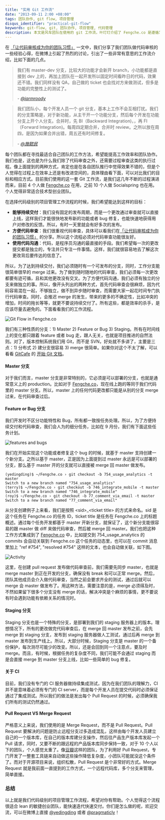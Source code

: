 ```yaml
---
title: "实用 Git 工作流"
date: "2013-09-11 2:00 +08:00"
tags: 团队协作, git flow, 项目管理
disqus_identifier: "practical-git-flow"
keywords: git-flow, git, 团队协作, 项目管理, 代码管理
description: 本文是风车团队在使用的 git 工作流，叶玎玎介绍了 Fengche.co 是遵循怎样的代码管理流程和团队之间如何协作。
---
```


 在 [「让代码审核成为你的团队习惯」](http://yedingding.com/2013/08/08/dig-into-code-review-process.html) 一文中，我们分享了我们团队做代码审核的一些经验心得，在微博上引起了热烈的讨论，引出了一些非常有意思的工作流介绍，比如下面的几点。

<blockquote>
    <p>我们有 master-dev 分支，比较大的功能才会新开 branch，小功能都是直接到 dev 上的，再加上团队在一起开发所以固定时间看昨日的代码，效果还不错。我们同样没有 QA，自己做的 ticket 也会找对方来做测试，但多是功能的完整性上的测试了。</p>
    <p><cite> - <a href="http://weibo.com/iamroody" target="_blank">@iarmroody</a></cite></p>
</blockquote>

<blockquote>
    <p>我们团队小，每个开发人员一个 git 分支，基本上工作不会互相打扰。我们的分支策略是，对于新功能，从主干开一个功能分支，然后每个开发在功能分支上开个人分支。合并时，先 BI（Backward Integration)，，再 FI（Forward Integration)。每周四定期合并，合并时 review。之所以放在周四，是因为如果合并出错，周五还有时间修复。</p>
    <p><cite> - <a href="http://weibo.com/u/2128792480" target="_blank">@施懿民</a></cite></p>
</blockquote>

每个团队都在寻找最适合自己团队的工作方法，希望能提高工作效率和团队协作。我们也是，这也是为什么我们除了代码审查之外，还需要过程审查这类的执行过程。像上面提到的两种方式，肯定也是在各自团队推行中觉得效果不错的，但是个人觉得在过程上在效率上还是有改进空间的，具体理由看下面，可以对比我们的目标和相应方式。目前我们使用的这一套 Git 工作流，是我们这几年不断的过程演进而来，目前 4 个人做 [Fengche.co](https://fengche.co) 在用，之前 10 个人做 Socialspring 也在用。个人觉得非常适合技术型创业团队。

在选择代码级别的项目管理工作流程的时候，我们希望能达到这样的目标：

* **能够持续交付**：我们没有固定的发布周期，而是一个更改通过审查就可以直接上线，这样我们才能很快地发布新的功能或者 bug 修复，也能快速地获得用户对修改的反馈。所以，有时一天里就会有好多次的发布。
* **方便代码审查**：我们很重视代码审查，具体可以看我们在[「让代码审核成为你的团队习惯」](http://yedingding.com/2013/08/08/dig-into-code-review-process.html) 的分享。所以这个流程必须对代码审查功能很友好。
* **使用代码沟通**：代码，是程序员沟通的最直接的手段。我们希望每一次的更改提交都是独立的，专注并只专注一件事情。这样，我们就很容易地去了解这次更改背后要传达的信息了。

所以，为了达到持续交付，我们必须随时有一个可发布的分支，同时，工作分支能很简单很早的 merge 过来。为了做到随时随地的代码审查，我们必须每一次更改都要有迹可循，且和其他更改没有交叉。为了方便代码沟通，我们必须有独立的分支来做独立的事。所以，像开头列出的两种方式，首先代码审查会很麻烦，因为代码容易混在一起，不够独立，做不到异步随时审查，而需要大家一起花时间专门执行代码审查。同时，会推迟 merge 的发生，带来的更多的不确定性，比如冲突的增加，时间的拖长等等，就更不要说持续交付了。所有这些，都是效率的杀手，是应该尽量去避免的。下面看看我们的工作流程。

![Git Flow in Fengche.co](http://yedingding.com/images/practical-git-flow-for-startups/git-flow.png)

我们有三种性质的分支：1) Master  2) Feature or Bug 3) Staging。所有在时间线上的变化都只跟着 feature 或者 bug 走，跟人无关，也就是项目推进的自然法则。对了，版本控制系统我们用 Git，而不是 SVN，好处就不多讲了，主要是三点：1) 分布式 2) 建分支很容易 3) merge 很简单。如果你对这个不太了解，可以看看 [GitCafe](http://gitcafe.com) 的 [开始 Git 文档](https://gitcafe.com/beginning_git)。

#### Master 分支 ####

对于我们而言，master 分支是非常特别的，它必须是可以部署的分支，也就是通常意义上的 production。比如对于 [Fengche.co](https://fengche.co)，现在线上跑的等同于我们代码里的 master 分支。所以，master 上的任何代码更改都只能是从别的分支 merge 过来，在代码审查过后。

#### Feature or Bug 分支 ####

我们开发时不区分功能特性和 Bug，所有都一致按任务处理。所以，为了方便持续交付和代码审查，我们会人为的细分任务，比如在 9 月份，我们有下面这些任务计划。

![features and bugs](http://yedingding.com/images/practical-git-flow-for-startups/features-bugs.png)

我们在开始实现这个功能或者修复这个 bug 的时候，就基于 master 支持创建一个新分支。之所以基于 master，正是因为上面提到过 master 永远是可以部署的分支，那么基于 master 开的分支就可以直接被 merge 回 master 做发布。

    (yedingding)$ ~/Fengche.co › git checkout -b 754_usage_analytics -t master
    Switch to a new branch named "754_usage_analytics"
    (terry)$ ~/Fengche.co › git checkout -b 746_integrate_mobile -t master
    Switch to a new branch named "746_integrate_mobile"
    (roy)$ ~/Fengche.co › git checkout -b 77_comment_via_email -t master
    Switch to a new branch named "77_comment_via_email"

从分支创建例子上来看，我们是按照 &lt;sid&gt;&#95;&lt;ticket title&gt; 的方式来命名。sid 是这个任务在 Fengche.co 的任务 ID，ticket title 是任务在 Fengche.co 上的标题概述。通过每个任务开发都基于 master 开新分支，就保证了，这个新分支能很容易的跟 master 做 diff 来做代码审查，然后被 merge 回 master。我们也把这种工作方式集成到了 [Fengche.co](https://fengche.co) 中，比如提交到 754&#95;usage&#95;analytics 的 commits 会自动关联到 Fengche.co 这个任务的动态里，也可以在 commit 消息里加上 "ref #754", "resolved #754" 这样的文本，也会自动做关联，如下图。

![Activity](http://blog.pragmatic.ly/images/integrate-version-control-system-with-pragmat/vcs-integration.png)

这里，在创建 pull request 发布做代码审查前，我们需要先同步 master，也就是 merge master 到正在开发的分支，确保没有 break 和可以正常 merge。然后，团队其他成员会介入做代码审查，当然之前会要求齐全的测试，通过后就可以 merge 会 master 做发布了。用这种方法，需要注意的是，merge 必须得及时，不然如果留下很多个分支没有 merge 的话，解决冲突是个麻烦的事情，更不要说有时会遇到功能有依赖关系的情况时。

#### Staging 分支 ####

Staging 分支也是一个特殊的分支，是部署到我们的 staging 服务器上的版本。理想情况下，所有的更改做完代码审查后，在 merge 回 master 发布之前，会先 merge 到 staging 分支，发布到 staging 服务器做人工测试，通过后再 merge 到 master 发布到生产线上。所以，大部分时候，Staging 分支是 master 的一个备份保护，每次测尽可能少的改变。所以，还是会回到同一个注意点，要及时 merge。而且，有时候，根据任务的复杂度不同，我们可能不会通过 staging 而是会直接 merge 到 master 分支上线，比如一些简单的 bug 修复。

#### 关于 CI ####

目前，我们没有专门的 CI 服务器做持续集成测试，因为在我们团队的理解力，CI 并不是意味着必须有专门的 CI server，而是每个开发人员在提交代码时必须保证通过了集成测试。所以我们的做法是发出每个 Pull Request 的时候，必须确保我们所有的测试仍然通过。

#### Pull Request VS Merge Request ####

严格意义上来说，我们使用的是 Merge Request，而不是 Pull Request。Pull Request 要解决的问题是防止远程分支过多造成混乱，这样由每个开发人员建立自己的一个版本库，在自己的版本库建分支操作，然后往产品生产版本库发起一个 Pull 请求，同时，又要不断的跟远程的产品版本库同步保持一致，对于 10 个人以下的团队，个人感觉太重了。像[豆瓣](http://douban.com)这样的团队，为了利用好 Pull Request，专门开发了一整套工具链来自动做这些操作降低复杂度，小团队可能就没这个条件了。而对于开源项目来说，组织松散，Pull Request 是个非常好的方式。Merge Request 就是我前面一直提到的工作方式，一个远程代码库，多个分支来管理，简单直接。

### 总结 ###

以上就是我们代码级别的项目管理工作流程，希望对你有帮助。个人觉得这个流程很适合 lean 的敏捷创业团队，能快速迭代快速交付。你们是怎么做的呢，欢迎交流，可以在微博上直接 [@yedingding](http://weibo.com/presently) 或者 [@pragmaticly](http://weibo.com/pragmaticly)！
